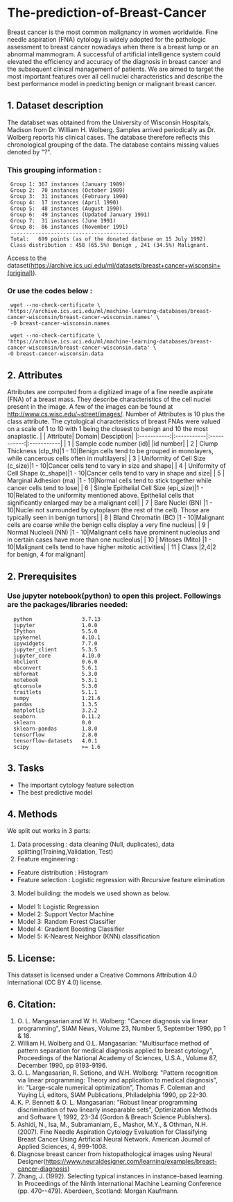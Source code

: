 # The-prediction-of-Breast-Cancer
Breast cancer is the most common malignancy in women worldwide. Fine needle aspiration (FNA) cytology is widely adopted for the pathologic assessment to breast cancer nowadays when there is a breast lump or an abnormal mammogram. A successful of artificial intelligence system could elevated the efficiency and accuracy of the diagnosis in breast cancer and the subsequent clinical management of patients. We are aimed to target the most important features over all cell nuclei characteristics and describe the best performance model in predicting benign or malignant breast cancer.

## 1. Dataset description
The databset was obtained from the University of Wisconsin Hospitals, Madison from Dr. William H. Wolberg. Samples arrived periodically as Dr. Wolberg reports his clinical cases. The database therefore reflects this chronological grouping of the data. The database contains missing values denoted by "?". 
### This grouping information :
     Group 1: 367 instances (January 1989)
     Group 2:  70 instances (October 1989)
     Group 3:  31 instances (February 1990)
     Group 4:  17 instances (April 1990)
     Group 5:  48 instances (August 1990)
     Group 6:  49 instances (Updated January 1991)
     Group 7:  31 instances (June 1991)
     Group 8:  86 instances (November 1991)
     -----------------------------------------
     Total:   699 points (as of the donated datbase on 15 July 1992) 
     Class distribution : 458 (65.5%) Benign , 241 (34.5%) Malignant.
Access to the dataset(https://archive.ics.uci.edu/ml/datasets/breast+cancer+wisconsin+(original)).
### Or use the codes below :
     wget --no-check-certificate \
    'https://archive.ics.uci.edu/ml/machine-learning-databases/breast-cancer-wisconsin/breast-cancer-wisconsin.names' \
     -O breast-cancer-wisconsin.names

     wget --no-check-certificate \
    'https://archive.ics.uci.edu/ml/machine-learning-databases/breast-cancer-wisconsin/breast-cancer-wisconsin.data' \
    -O breast-cancer-wisconsin.data


## 2. Attributes
Attributes are computed from a digitized image of a fine needle aspirate (FNA) of a breast mass. They describe characteristics of the cell nuclei present in the image. A few of the images can be found at http://www.cs.wisc.edu/~street/images/. Number of Attributes is 10 plus the class attribute. The cytological characteristics of breast FNAs were valued on a scale of 1 to 10 with 1 being the closest to benign and 10 the most anaplastic.
|  | Attribute| Domain| Desciption|
|:-----------:|:-----------|:-----------:|:-----------|
| 1 | Sample code number (id)|  |id number|
| 2 | Clump Thickness (clp_th)|1 - 10|Benign cells tend to be grouped in monolayers, while cancerous cells often in multilayers|
| 3 | Uniformity of Cell Size (c_size)|1 - 10|Cancer cells tend to vary in size and shape|
| 4 | Uniformity of Cell Shape (c_shape)|1 - 10|Cancer cells tend to vary in shape and size|
| 5 | Marginal Adhesion (ma)         |1 - 10|Normal cells tend to stick together while cancer cells tend to lose|
| 6 | Single Epithelial Cell Size (epi_size)|1 - 10|Related to the uniformity mentioned above. Epithelial cells that significantly enlarged may be a malignant cell|
| 7 | Bare Nuclei (BN)                   |1 - 10|Nuclei not surrounded by cytoplasm (the rest of the cell). Those are typically seen in benign tumors|
| 8 | Bland Chromatin (BC)               |1 - 10|Malignant cells are coarse while the benign cells display a very fine nucleus|
| 9 | Normal Nucleoli (NN)               |1 - 10|Malignant cells have prominent nucleolus and in certain cases have more than one nucleolus|
| 10 | Mitoses (Mito)                      |1 - 10|Malignant cells tend to have higher mitotic activities|
| 11 | Class                        |2,4|2 for benign, 4 for malignant|


## 2. Prerequisites
### Use jupyter notebook(python) to open this project. Followings are the packages/libraries needed:
      python                3.7.13
      jupyter               1.0.0
      IPython               5.5.0
      ipykernel             4.10.1
      ipywidgets            7.7.0
      jupyter_client        5.3.5
      jupyter_core          4.10.0
      nbclient              0.6.0
      nbconvert             5.6.1
      nbformat              5.3.0
      notebook              5.3.1
      qtconsole             5.3.0
      traitlets             5.1.1 
      numpy                 1.21.6
      pandas                1.3.5
      matplotlib            3.2.2
      seaborn               0.11.2
      sklearn               0.0
      sklearn-pandas        1.8.0
      tensorflow            2.8.0
      tensorflow-datasets   4.0.1
      scipy                 >= 1.6

## 3. Tasks
* The important cytology feature selection
* The best predictive model

## 4. Methods
We split out works in 3 parts:
1. Data processing : data cleaning (Null, duplicates), data splitting(Training,Validation, Test)
2. Feature engineering : 
* Feature distribution : Histogram
* Feature selection : Logistic regression with Recursive feature elimination
3. Model building: the models we used shown as below.
* Model 1:  Logistic Regression
* Model 2:  Support Vector Machine
* Model 3:  Random Forest Classifier
* Model 4:  Gradient Boosting Classifier
* Model 5:  K-Nearest Neighbor (KNN) classification

## 5. License:
This dataset is licensed under a Creative Commons Attribution 4.0 International (CC BY 4.0) license.

## 6. Citation:
1. O. L. Mangasarian and W. H. Wolberg: "Cancer diagnosis via linear programming", SIAM News, Volume 23, Number 5, September 1990, pp 1 & 18.
2. William H. Wolberg and O.L. Mangasarian: "Multisurface method of pattern separation for medical diagnosis applied to breast cytology", Proceedings of the National Academy of Sciences, U.S.A., Volume 87, December 1990, pp 9193-9196.
3. O. L. Mangasarian, R. Setiono, and W.H. Wolberg: "Pattern recognition via linear programming: Theory and application to medical diagnosis", in: "Large-scale numerical optimization", Thomas F. Coleman and Yuying Li, editors, SIAM Publications, Philadelphia 1990, pp 22-30.
4. K. P. Bennett & O. L. Mangasarian: "Robust linear programming discrimination of two linearly inseparable sets", Optimization Methods and Software 1, 1992, 23-34 (Gordon & Breach Science Publishers).
5. Ashidi, N., Isa, M., Subramaniam, E., Mashor, M.Y., & Othman, N.H. (2007). Fine Needle Aspiration Cytology Evaluation for Classifying Breast Cancer Using Artificial Neural Network. American Journal of Applied Sciences, 4, 999-1008.
6. Diagnose breast cancer from histopathological images using Neural Designer(https://www.neuraldesigner.com/learning/examples/breast-cancer-diagnosis)
7. Zhang, J. (1992). Selecting typical instances in instance-based learning. In Proceedings of the Ninth International Machine Learning Conference (pp. 470--479). Aberdeen, Scotland: Morgan Kaufmann.
